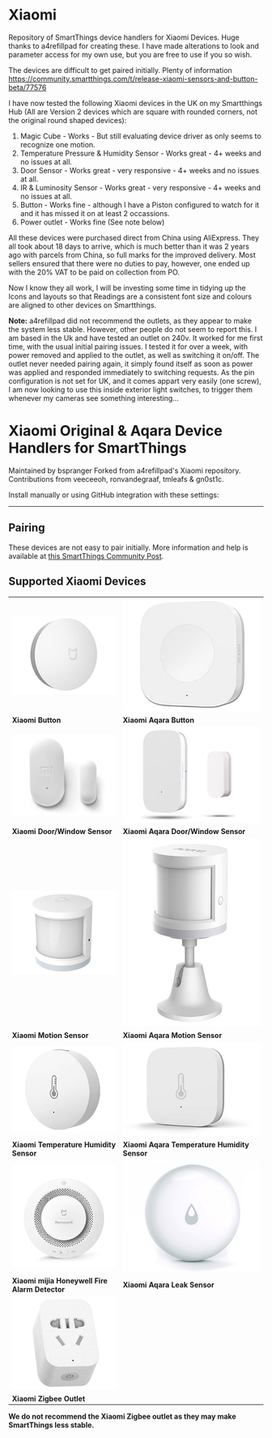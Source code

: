 # Xiaomi
Repository of SmartThings device handlers for Xiaomi Devices. Huge thanks to a4refillpad for creating these. I have made alterations to look and parameter access for my own use, but you are free to use if you so wish.

The devices are difficult to get paired initially. Plenty of information https://community.smartthings.com/t/release-xiaomi-sensors-and-button-beta/77576


I have now tested the following Xiaomi devices in the UK on my Smartthings Hub (All are Version 2 devices which are square with rounded corners, not the original round shaped devices):

1. Magic Cube - Works - But still evaluating device driver as only seems to recognize one motion.
2. Temperature Pressure & Humidity Sensor - Works great  - 4+ weeks and no issues at all.
3. Door Sensor - Works great - very responsive - 4+ weeks and no issues at all.
4. IR & Luminosity Sensor - Works great - very responsive - 4+ weeks and no issues at all.
5. Button - Works fine - although I have a Piston configured to watch for it and it has missed it on at least 2 occassions.
6. Power outlet - Works fine (See note below)

All these devices were purchased direct from China using AliExpress. They all took about 18 days to arrive, which is much better than it was 2 years ago with parcels from China, so full marks for the improved delivery. Most sellers ensured that there were no duties to pay, however, one ended up with the 20% VAT to be paid on collection from PO.

Now I know they all work, I will be investing some time in tidying up the Icons and layouts so that Readings are a consistent font size and colours are aligned to other devices on Smartthings.

<b>Note:</b> a4refillpad did not recommend the outlets, as they appear to make the system less stable. However, other people do not seem to report this. I am based in the Uk and have tested an outlet on 240v. It worked for me first time, with the usual initial pairing issues. I tested it for over a week, with power removed and applied to the outlet, as well as switching it on/off. The outlet never needed pairing again, it simply found itself as soon as power was applied and responded immediately to switching requests. As the pin configuration is not set for UK, and it comes appart very easily (one screw), I am now looking to use this inside exterior light switches, to trigger them whenever my cameras see something interesting...

# Xiaomi Original & Aqara Device Handlers for SmartThings

Maintained by bspranger
Forked from a4refillpad's Xiaomi repository. Contributions from veeceeoh, ronvandegraaf, tmleafs & gn0st1c.

Install manually or using GitHub integration with these settings:

---

## Pairing

These devices are not easy to pair initially. More information and help is available at <a href="https://community.smartthings.com/t/original-aqara-xiaomi-zigbee-sensors-contact-temp-motion-button-outlet-leak-etc/113253/1">this SmartThings Community Post</a>.


## Supported Xiaomi Devices

|||
|---|---|
|![Xiaomi Button](button.jpg)|![Xiaomi Aqara Button](aqarabutton.jpg)|
|**Xiaomi Button**|**Xiaomi Aqara Button**|
|![Xiaomi Door/Window Sensor](door.jpg)|![Xiaomi Aqara Door/Window Sensor](aqaradoor.jpg)|
|**Xiaomi Door/Window Sensor**|**Xiaomi Aqara Door/Window Sensor**|
|![Xiaomi Motion Sensor](motion.jpg)|![Xiaomi Aqara Motion Sensor](aqaramotion.jpg)|
|**Xiaomi Motion Sensor**|**Xiaomi Aqara Motion Sensor**|
|![Xiaomi Temperature Humidity Sensor](temp.jpg)|![Xiaomi Aqara Temperature Humidity Sensor](aqaratemp.jpg)|
|**Xiaomi Temperature Humidity Sensor**|**Xiaomi Aqara Temperature Humidity Sensor**|
|![Xiaomi mijia Honeywell Fire Alarm Detector](smoke.jpg)|![Xiaomi Aqara Leak Sensor](aqarawater.jpg)|
|**Xiaomi mijia Honeywell Fire Alarm Detector**|**Xiaomi Aqara Leak Sensor**|
|![Xiaomi Zigbee Outlet](outlet.jpg)||
|**Xiaomi Zigbee Outlet**||

**We do not recommend the Xiaomi Zigbee outlet as they may make SmartThings less stable.**
